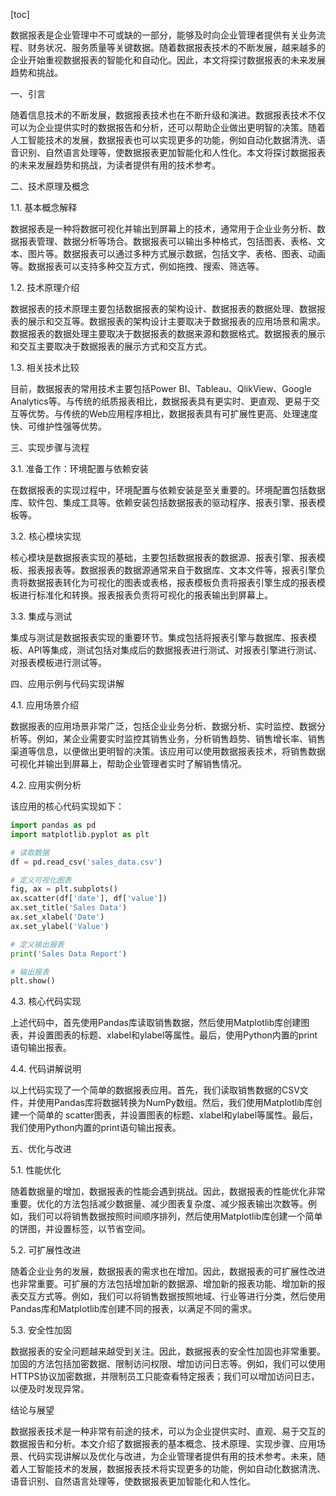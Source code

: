 
[toc]                    
                
                
数据报表是企业管理中不可或缺的一部分，能够及时向企业管理者提供有关业务流程、财务状况、服务质量等关键数据。随着数据报表技术的不断发展，越来越多的企业开始重视数据报表的智能化和自动化。因此，本文将探讨数据报表的未来发展趋势和挑战。

一、引言

随着信息技术的不断发展，数据报表技术也在不断升级和演进。数据报表技术不仅可以为企业提供实时的数据报告和分析，还可以帮助企业做出更明智的决策。随着人工智能技术的发展，数据报表也可以实现更多的功能，例如自动化数据清洗、语音识别、自然语言处理等，使数据报表更加智能化和人性化。本文将探讨数据报表的未来发展趋势和挑战，为读者提供有用的技术参考。

二、技术原理及概念

1.1. 基本概念解释

数据报表是一种将数据可视化并输出到屏幕上的技术，通常用于企业业务分析、数据报表管理、数据分析等场合。数据报表可以输出多种格式，包括图表、表格、文本、图片等。数据报表可以通过多种方式展示数据，包括文字、表格、图表、动画等。数据报表可以支持多种交互方式，例如拖拽、搜索、筛选等。

1.2. 技术原理介绍

数据报表的技术原理主要包括数据报表的架构设计、数据报表的数据处理、数据报表的展示和交互等。数据报表的架构设计主要取决于数据报表的应用场景和需求。数据报表的数据处理主要取决于数据报表的数据来源和数据格式。数据报表的展示和交互主要取决于数据报表的展示方式和交互方式。

1.3. 相关技术比较

目前，数据报表的常用技术主要包括Power BI、Tableau、QlikView、Google Analytics等。与传统的纸质报表相比，数据报表具有更实时、更直观、更易于交互等优势。与传统的Web应用程序相比，数据报表具有可扩展性更高、处理速度快、可维护性强等优势。

三、实现步骤与流程

3.1. 准备工作：环境配置与依赖安装

在数据报表的实现过程中，环境配置与依赖安装是至关重要的。环境配置包括数据库、软件包、集成工具等。依赖安装包括数据报表的驱动程序、报表引擎、报表模板等。

3.2. 核心模块实现

核心模块是数据报表实现的基础，主要包括数据报表的数据源、报表引擎、报表模板、报表报表等。数据报表的数据源通常来自于数据库、文本文件等，报表引擎负责将数据报表转化为可视化的图表或表格，报表模板负责将报表引擎生成的报表模板进行标准化和转换。报表报表负责将可视化的报表输出到屏幕上。

3.3. 集成与测试

集成与测试是数据报表实现的重要环节。集成包括将报表引擎与数据库、报表模板、API等集成，测试包括对集成后的数据报表进行测试、对报表引擎进行测试、对报表模板进行测试等。

四、应用示例与代码实现讲解

4.1. 应用场景介绍

数据报表的应用场景非常广泛，包括企业业务分析、数据分析、实时监控、数据分析等。例如，某企业需要实时监控其销售业务，分析销售趋势、销售增长率、销售渠道等信息，以便做出更明智的决策。该应用可以使用数据报表技术，将销售数据可视化并输出到屏幕上，帮助企业管理者实时了解销售情况。

4.2. 应用实例分析

该应用的核心代码实现如下：

```python
import pandas as pd
import matplotlib.pyplot as plt

# 读取数据
df = pd.read_csv('sales_data.csv')

# 定义可视化图表
fig, ax = plt.subplots()
ax.scatter(df['date'], df['value'])
ax.set_title('Sales Data')
ax.set_xlabel('Date')
ax.set_ylabel('Value')

# 定义输出报表
print('Sales Data Report')

# 输出报表
plt.show()
```

4.3. 核心代码实现

上述代码中，首先使用Pandas库读取销售数据，然后使用Matplotlib库创建图表，并设置图表的标题、xlabel和ylabel等属性。最后，使用Python内置的print语句输出报表。

4.4. 代码讲解说明

以上代码实现了一个简单的数据报表应用。首先，我们读取销售数据的CSV文件，并使用Pandas库将数据转换为NumPy数组。然后，我们使用Matplotlib库创建一个简单的 scatter图表，并设置图表的标题、xlabel和ylabel等属性。最后，我们使用Python内置的print语句输出报表。

五、优化与改进

5.1. 性能优化

随着数据量的增加，数据报表的性能会遇到挑战。因此，数据报表的性能优化非常重要。优化的方法包括减少数据量、减少图表复杂度、减少报表输出次数等。例如，我们可以将销售数据按照时间顺序排列，然后使用Matplotlib库创建一个简单的饼图，并设置标签，以节省空间。

5.2. 可扩展性改进

随着企业业务的发展，数据报表的需求也在增加。因此，数据报表的可扩展性改进也非常重要。可扩展的方法包括增加新的数据源、增加新的报表功能、增加新的报表交互方式等。例如，我们可以将销售数据按照地域、行业等进行分类，然后使用Pandas库和Matplotlib库创建不同的报表，以满足不同的需求。

5.3. 安全性加固

数据报表的安全问题越来越受到关注。因此，数据报表的安全性加固也非常重要。加固的方法包括加密数据、限制访问权限、增加访问日志等。例如，我们可以使用HTTPS协议加密数据，并限制员工只能查看特定报表；我们可以增加访问日志，以便及时发现异常。

结论与展望

数据报表技术是一种非常有前途的技术，可以为企业提供实时、直观、易于交互的数据报告和分析。本文介绍了数据报表的基本概念、技术原理、实现步骤、应用场景、代码实现讲解以及优化与改进，为企业管理者提供有用的技术参考。未来，随着人工智能技术的发展，数据报表技术将实现更多的功能，例如自动化数据清洗、语音识别、自然语言处理等，使数据报表更加智能化和人性化。


